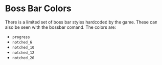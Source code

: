 # Boss Bar Colors
There is a limited set of  boss bar styles hardcoded by the game. These can also be seen with the bossbar comand.
The colors are:

- `progress`
- `notched_6`
- `notched_10`
- `notched_12`
- `notched_20`